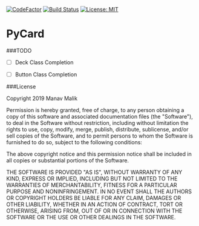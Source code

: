 [![CodeFactor](https://www.codefactor.io/repository/github/0xmmalik/pycard/badge)](https://www.codefactor.io/repository/github/0xmmalik/pycard)
[![Build Status](https://travis-ci.com/0xmmalik/pycard.svg?branch=master)](https://travis-ci.com/0xmmalik/pycard)
[![License: MIT](https://img.shields.io/badge/License-MIT-yellow.svg)](#License)

PyCard
=

###TODO

- [ ] Deck Class Completion

- [ ] Button Class Completion

###License

Copyright 2019 Manav Malik

Permission is hereby granted, free of charge, to any person obtaining a copy of this software and associated documentation files (the "Software"), to deal in the Software without restriction, including without limitation the rights to use, copy, modify, merge, publish, distribute, sublicense, and/or sell copies of the Software, and to permit persons to whom the Software is furnished to do so, subject to the following conditions:

The above copyright notice and this permission notice shall be included in all copies or substantial portions of the Software.

THE SOFTWARE IS PROVIDED "AS IS", WITHOUT WARRANTY OF ANY KIND, EXPRESS OR IMPLIED, INCLUDING BUT NOT LIMITED TO THE WARRANTIES OF MERCHANTABILITY, FITNESS FOR A PARTICULAR PURPOSE AND NONINFRINGEMENT. IN NO EVENT SHALL THE AUTHORS OR COPYRIGHT HOLDERS BE LIABLE FOR ANY CLAIM, DAMAGES OR OTHER LIABILITY, WHETHER IN AN ACTION OF CONTRACT, TORT OR OTHERWISE, ARISING FROM, OUT OF OR IN CONNECTION WITH THE SOFTWARE OR THE USE OR OTHER DEALINGS IN THE SOFTWARE.